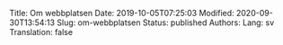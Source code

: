 Title: Om webbplatsen
Date: 2019-10-05T07:25:03
Modified: 2020-09-30T13:54:13
Slug: om-webbplatsen
Status: published
Authors: 
Lang: sv
Translation: false

